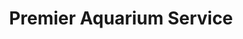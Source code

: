 ---
title: "Premier Aquarium Service"
url: /saint-louis-park/premier-aquarium-service/
shop: pet
---